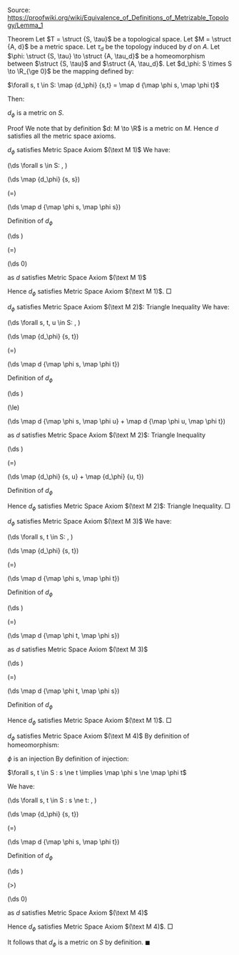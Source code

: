 # 

Source: https://proofwiki.org/wiki/Equivalence_of_Definitions_of_Metrizable_Topology/Lemma_1



Theorem
Let $T = \struct {S, \tau}$ be a topological space.
Let $M = \struct {A, d}$ be a metric space.
Let $\tau_d$ be the topology induced by $d$ on $A$.
Let $\phi: \struct {S, \tau} \to \struct {A, \tau_d}$ be a homeomorphism between $\struct {S, \tau}$ and $\struct {A, \tau_d}$.
Let $d_\phi: S \times S \to \R_{\ge 0}$ be the mapping defined by:

$\forall s, t \in S: \map {d_\phi} {s,t} = \map d {\map \phi s, \map \phi t}$

Then:

$d_\phi$ is a metric on $S$.


Proof
We note that by definition $d: M \to \R$ is a metric on $M$.
Hence $d$ satisfies all the metric space axioms.


$d_\phi$ satisfies Metric Space Axiom $(\text M 1)$
We have:










\(\ds \forall s \in S: \, \)



\(\ds \map {d_\phi} {s, s}\)

\(=\)







\(\ds \map d {\map \phi s, \map \phi s}\)





Definition of $d_\phi$














\(\ds \)

\(=\)







\(\ds 0\)





as $d$ satisfies Metric Space Axiom $(\text M 1)$



Hence $d_\phi$ satisfies Metric Space Axiom $(\text M 1)$.
$\Box$


$d_\phi$ satisfies Metric Space Axiom $(\text M 2)$: Triangle Inequality
We have:










\(\ds \forall s, t, u \in S: \, \)



\(\ds \map {d_\phi} {s, t}\)

\(=\)







\(\ds \map d {\map \phi s, \map \phi t}\)





Definition of $d_\phi$














\(\ds \)

\(\le\)







\(\ds \map d {\map \phi s, \map \phi u} + \map d {\map \phi u, \map \phi t}\)





as $d$ satisfies Metric Space Axiom $(\text M 2)$: Triangle Inequality














\(\ds \)

\(=\)







\(\ds \map {d_\phi} {s, u} + \map {d_\phi} {u, t}\)





Definition of $d_\phi$



Hence $d_\phi$ satisfies Metric Space Axiom $(\text M 2)$: Triangle Inequality.
$\Box$


$d_\phi$ satisfies Metric Space Axiom $(\text M 3)$
We have:










\(\ds \forall s, t \in S: \, \)



\(\ds \map {d_\phi} {s, t}\)

\(=\)







\(\ds \map d {\map \phi s, \map \phi t}\)





Definition of $d_\phi$














\(\ds \)

\(=\)







\(\ds \map d {\map \phi t, \map \phi s}\)





as $d$ satisfies Metric Space Axiom $(\text M 3)$














\(\ds \)

\(=\)







\(\ds \map d {\map \phi t, \map \phi s}\)





Definition of $d_\phi$



Hence $d_\phi$ satisfies Metric Space Axiom $(\text M 1)$.
$\Box$


$d_\phi$ satisfies Metric Space Axiom $(\text M 4)$
By definition of homeomorphism:

$\phi$ is an injection
By definition of injection:

$\forall s, t \in S : s \ne t \implies \map \phi s \ne \map \phi t$

We have:










\(\ds \forall s, t \in S : s \ne t: \, \)



\(\ds \map {d_\phi} {s, t}\)

\(=\)







\(\ds \map d {\map \phi s, \map \phi t}\)





Definition of $d_\phi$














\(\ds \)

\(>\)







\(\ds 0\)





as $d$ satisfies Metric Space Axiom $(\text M 4)$




Hence $d_\phi$ satisfies Metric Space Axiom $(\text M 4)$.
$\Box$

It follows that $d_\phi$ is a metric on $S$ by definition.
$\blacksquare$





